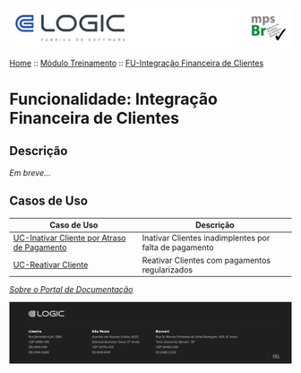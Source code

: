 ![Cabecalho](../../ReadMe-Anexos/Cabecalho.png)

[Home](../../ReadMe.md) :: [Módulo Treinamento](../Modulo-Treinamento.md) :: [FU-Integração Financeira de Clientes](FU-Integracao-Financeira-Clientes.md)

# Funcionalidade: Integração Financeira de Clientes

## Descrição

_Em  breve..._

## Casos de Uso

| Caso de Uso                                                                                                | Descrição                                                                                                                             |
|------------------------------------------------------------------------------------------------------------|---------------------------------------------------------------------------------------------------------------------------------------|
| [UC-Inativar Cliente por Atraso de Pagamento](Casos-de-Uso/UC-Inativar-Cliente-por-Atraso-de-Pagamento.md) | Inativar Clientes inadimplentes por falta de pagamento                                                                                |
| [UC-Reativar Cliente](Casos-de-Uso/UC-Reativar-Cliente.md)                                                 | Reativar Clientes com pagamentos regularizados                                                                                        |


_[Sobre o Portal de Documentação](../../About/About.md)_


![Rodape](../../ReadMe-Anexos/Rodape.png)
